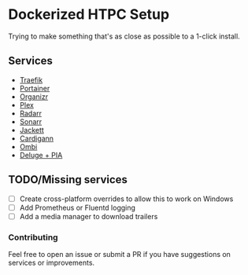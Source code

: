 # Dockerized HTPC Setup 
Trying to make something that's as close as possible to a 1-click install. 

## Services

  - [Traefik](https://hub.docker.com/_/traefik/)
  - [Portainer](https://hub.docker.com/r/portainer/portainer/)
  - [Organizr](https://hub.docker.com/r/lsiocommunity/organizr/)
  - [Plex](https://hub.docker.com/r/linuxserver/plex/)
  - [Radarr](https://hub.docker.com/r/linuxserver/radarr/)
  - [Sonarr](https://hub.docker.com/r/linuxserver/sonarr/)
  - [Jackett](https://hub.docker.com/r/linuxserver/jackett/)
  - [Cardigann](https://hub.docker.com/r/linuxserver/cardigann/)
  - [Ombi](https://hub.docker.com/r/linuxserver/ombi/)
  - [Deluge + PIA](https://hub.docker.com/r/binhex/arch-delugevpn/)

## TODO/Missing services
- [ ] Create cross-platform overrides to allow this to work on Windows
- [ ] Add Prometheus or Fluentd logging
- [ ] Add a media manager to download trailers

### Contributing
Feel free to open an issue or submit a PR if you have suggestions on services or improvements.
